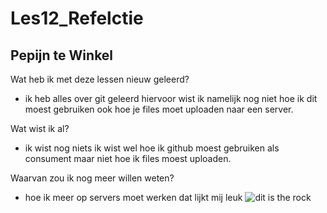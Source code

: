 # Les12_Refelctie

## Pepijn te Winkel

Wat heb ik met deze lessen nieuw geleerd?
- ik heb alles over git geleerd hiervoor wist ik namelijk nog niet hoe ik dit moest gebruiken ook hoe je files moet uploaden naar een server.

Wat wist ik al?
- ik wist nog niets ik wist wel hoe ik github moest gebruiken als consument maar niet hoe ik files moest uploaden.

Waarvan zou ik nog meer willen weten?
- hoe ik meer op servers moet werken dat lijkt mij leuk
![dit is the rock](https://m.media-amazon.com/images/M/MV5BOWU1ODBiNGUtMzVjNi00MzdhLTk0OTktOWRiOTIxMWNhOGI2XkEyXkFqcGdeQXVyMTU2OTM5NDQw._V1_FMjpg_UX1000_.jpg)